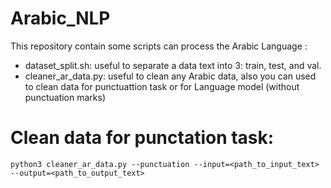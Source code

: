 # Arabic_NLP
This repository contain some scripts can process  the Arabic Language :

 - dataset_split.sh: useful to separate a data text into 3: train, test, and val.
 - cleaner_ar_data.py: useful to clean any Arabic data, also you can used to clean data for punctuattion task or for Language model (without punctuation marks)
# Clean data for punctation task:
  ```python3 cleaner_ar_data.py --punctuation --input=<path_to_input_text> --output=<path_to_output_text>```
